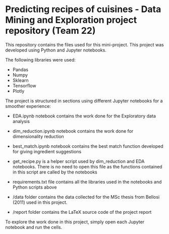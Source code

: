 # Predicting recipes of cuisines - Data Mining and Exploration project repository (Team 22)

This repository contains the files used for this mini-project. This project was developed using Python and Jupyter notebooks. 

The following libraries were used:
- Pandas
- Numpy
- Sklearn
- Tensorflow
- Plotly

The project is structured in sections using different Jupyter notebooks for a smoother experience:
- EDA.ipynb notebook contains the work done for the Exploratory data analysis
- dim_reduction.ipynb notebook contains the work done for dimensionality reduction
- best_match.ipynb notebook contains the best match function developed for giving ingredient suggestions
- get_recipe.py is a helper script used by dim_reduction and EDA notebooks. There is no need to open this file as the functions contained in this script are called by the notebooks 
- requirements.txt file contains all the libraries used in the notebooks and Python scripts above

- /data folder contains the data collected for the MSc thesis from Bellosi (2011) used in this project.
- /report folder contains the LaTeX source code of the project report

To explore the work done in this project, simply open each Jupyter notebook and run the cells.
